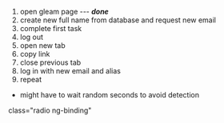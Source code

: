 1. open gleam page --- ***done***
2. create new full name from database and request new email
3. complete first task
4. log out
5. open new tab
6. copy link
7. close previous tab
8. log in with new email and alias
9.  repeat
    
- might have to wait random seconds to avoid detection


class="radio ng-binding"